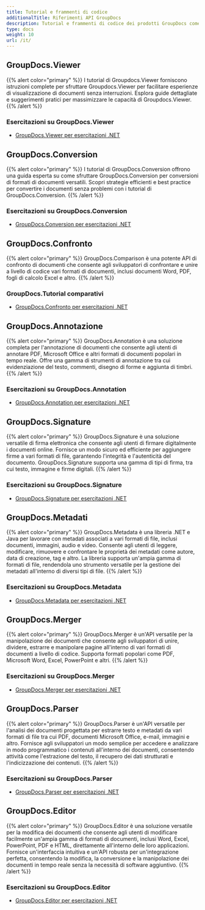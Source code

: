 ```yaml
---
title: Tutorial e frammenti di codice
additionalTitle: Riferimenti API GroupDocs
description: Tutorial e frammenti di codice dei prodotti GroupDocs come GroupDocs.Viewer, GroupDocs.Annotation, GroupDocs.Conversion e altri prodotti.
type: docs
weight: 10
url: /it/
---
```


## GroupDocs.Viewer
{{% alert color="primary" %}}
I tutorial di Groupdocs.Viewer forniscono istruzioni complete per sfruttare Groupdocs.Viewer per facilitare esperienze di visualizzazione di documenti senza interruzioni. Esplora guide dettagliate e suggerimenti pratici per massimizzare le capacità di Groupdocs.Viewer.
{{% /alert %}}

### Esercitazioni su GroupDocs.Viewer
- [GroupDocs.Viewer per esercitazioni .NET](../viewer/it/net/)


## GroupDocs.Conversion
{{% alert color="primary" %}}
I tutorial di GroupDocs.Conversion offrono una guida esperta su come sfruttare GroupDocs.Conversion per conversioni di formati di documenti versatili. Scopri strategie efficienti e best practice per convertire i documenti senza problemi con i tutorial di GroupDocs.Conversion.
{{% /alert %}}

### Esercitazioni su GroupDocs.Conversion
- [GroupDocs.Conversion per esercitazioni .NET](../conversion/it/net/)


## GroupDocs.Confronto
{{% alert color="primary" %}}
GroupDocs.Comparison è una potente API di confronto di documenti che consente agli sviluppatori di confrontare e unire a livello di codice vari formati di documenti, inclusi documenti Word, PDF, fogli di calcolo Excel e altro.
{{% /alert %}}

### GroupDocs.Tutorial comparativi
- [GroupDocs.Confronto per esercitazioni .NET](../comparison/it/net/)


## GroupDocs.Annotazione
{{% alert color="primary" %}}
GroupDocs.Annotation è una soluzione completa per l'annotazione di documenti che consente agli utenti di annotare PDF, Microsoft Office e altri formati di documenti popolari in tempo reale. Offre una gamma di strumenti di annotazione tra cui evidenziazione del testo, commenti, disegno di forme e aggiunta di timbri.
{{% /alert %}}

### Esercitazioni su GroupDocs.Annotation
- [GroupDocs.Annotation per esercitazioni .NET](../annotation/it/net/)


## GroupDocs.Signature
{{% alert color="primary" %}}
GroupDocs.Signature è una soluzione versatile di firma elettronica che consente agli utenti di firmare digitalmente i documenti online. Fornisce un modo sicuro ed efficiente per aggiungere firme a vari formati di file, garantendo l'integrità e l'autenticità del documento. GroupDocs.Signature supporta una gamma di tipi di firma, tra cui testo, immagine e firme digitali.
{{% /alert %}}

### Esercitazioni su GroupDocs.Signature
- [GroupDocs.Signature per esercitazioni .NET](../signature/it/net/)


## GroupDocs.Metadati
{{% alert color="primary" %}}
GroupDocs.Metadata è una libreria .NET e Java per lavorare con metadati associati a vari formati di file, inclusi documenti, immagini, audio e video. Consente agli utenti di leggere, modificare, rimuovere e confrontare le proprietà dei metadati come autore, data di creazione, tag e altro. La libreria supporta un'ampia gamma di formati di file, rendendola uno strumento versatile per la gestione dei metadati all'interno di diversi tipi di file.
{{% /alert %}}

### Esercitazioni su GroupDocs.Metadata
- [GroupDocs.Metadata per esercitazioni .NET](../metadata/it/net/)


## GroupDocs.Merger
{{% alert color="primary" %}}
GroupDocs.Merger è un'API versatile per la manipolazione dei documenti che consente agli sviluppatori di unire, dividere, estrarre e manipolare pagine all'interno di vari formati di documenti a livello di codice. Supporta formati popolari come PDF, Microsoft Word, Excel, PowerPoint e altri.
{{% /alert %}}

### Esercitazioni su GroupDocs.Merger
- [GroupDocs.Merger per esercitazioni .NET](../merger/it/net/)


## GroupDocs.Parser
{{% alert color="primary" %}}
GroupDocs.Parser è un'API versatile per l'analisi dei documenti progettata per estrarre testo e metadati da vari formati di file tra cui PDF, documenti Microsoft Office, e-mail, immagini e altro. Fornisce agli sviluppatori un modo semplice per accedere e analizzare in modo programmatico i contenuti all'interno dei documenti, consentendo attività come l'estrazione del testo, il recupero dei dati strutturati e l'indicizzazione dei contenuti.
{{% /alert %}}

### Esercitazioni su GroupDocs.Parser
- [GroupDocs.Parser per esercitazioni .NET](../parser/it/net/)


## GroupDocs.Editor
{{% alert color="primary" %}}
GroupDocs.Editor è una soluzione versatile per la modifica dei documenti che consente agli utenti di modificare facilmente un'ampia gamma di formati di documenti, inclusi Word, Excel, PowerPoint, PDF e HTML, direttamente all'interno delle loro applicazioni. Fornisce un'interfaccia intuitiva e un'API robusta per un'integrazione perfetta, consentendo la modifica, la conversione e la manipolazione dei documenti in tempo reale senza la necessità di software aggiuntivo.
{{% /alert %}}

### Esercitazioni su GroupDocs.Editor
- [GroupDocs.Editor per esercitazioni .NET](../editor/it/net/)
